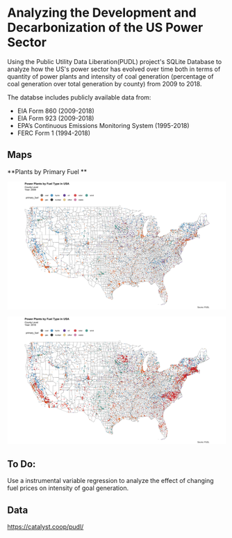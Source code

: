 # Analyzing the Development and Decarbonization of the US Power Sector

Using the Public Utility Data Liberation(PUDL) project's SQLite Database to analyze how the US's power sector has evolved over time both in terms of quantity of power plants and intensity of coal generation (percentage of coal generation over total generation by county) from 2009 to 2018. 

The databse includes publicly available data from:
* EIA Form 860 (2009-2018)
* EIA Form 923 (2009-2018)
* EPA’s Continuous Emissions Monitoring System (1995-2018)
* FERC Form 1 (1994-2018)

## Maps 

**Plants by Primary Fuel ** 

![](Output/Figures/PP_MAP_PUDL_09.png)

![](Output/Figures/PP_MAP_PUDL_18.png)


## To Do:

Use a instrumental variable regression to analyze the effect of changing fuel prices on intensity of goal generation. 

## Data
https://catalyst.coop/pudl/ 

